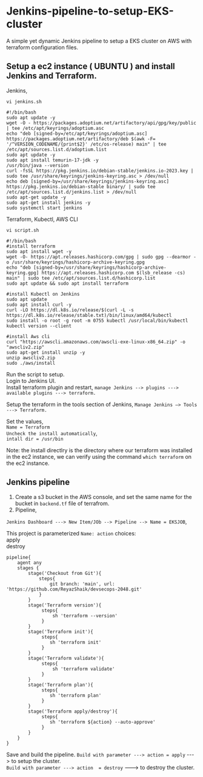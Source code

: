 # Jenkins-pipeline-to-setup-EKS-cluster
A simple yet dynamic Jenkins pipeline to setup a EKS cluster on AWS with terraform configuration files.


## Setup a ec2 instance ( UBUNTU ) and install Jenkins and Terraform.
Jenkins, 
```
vi jenkins.sh
```
```
#!/bin/bash
sudo apt update -y
wget -O - https://packages.adoptium.net/artifactory/api/gpg/key/public | tee /etc/apt/keyrings/adoptium.asc
echo "deb [signed-by=/etc/apt/keyrings/adoptium.asc] https://packages.adoptium.net/artifactory/deb $(awk -F= '/^VERSION_CODENAME/{print$2}' /etc/os-release) main" | tee /etc/apt/sources.list.d/adoptium.list
sudo apt update -y
sudo apt install temurin-17-jdk -y
/usr/bin/java --version
curl -fsSL https://pkg.jenkins.io/debian-stable/jenkins.io-2023.key | sudo tee /usr/share/keyrings/jenkins-keyring.asc > /dev/null
echo deb [signed-by=/usr/share/keyrings/jenkins-keyring.asc] https://pkg.jenkins.io/debian-stable binary/ | sudo tee /etc/apt/sources.list.d/jenkins.list > /dev/null
sudo apt-get update -y
sudo apt-get install jenkins -y
sudo systemctl start jenkins
```

Terraform, Kubectl, AWS CLI
```
vi script.sh
```
```
#!/bin/bash
#install terraform
sudo apt install wget -y
wget -O- https://apt.releases.hashicorp.com/gpg | sudo gpg --dearmor -o /usr/share/keyrings/hashicorp-archive-keyring.gpg
echo "deb [signed-by=/usr/share/keyrings/hashicorp-archive-keyring.gpg] https://apt.releases.hashicorp.com $(lsb_release -cs) main" | sudo tee /etc/apt/sources.list.d/hashicorp.list
sudo apt update && sudo apt install terraform

#install Kubectl on Jenkins
sudo apt update
sudo apt install curl -y
curl -LO https://dl.k8s.io/release/$(curl -L -s https://dl.k8s.io/release/stable.txt)/bin/linux/amd64/kubectl
sudo install -o root -g root -m 0755 kubectl /usr/local/bin/kubectl
kubectl version --client

#install Aws cli
curl "https://awscli.amazonaws.com/awscli-exe-linux-x86_64.zip" -o "awscliv2.zip"
sudo apt-get install unzip -y
unzip awscliv2.zip
sudo ./aws/install
```

Run the script to setup.  
Login to Jenkins UI.  
Install terraform plugin and restart, 
`manage Jenkins --> plugins ---> available plugins ---> terraform.`  

Setup the terraform in the tools section of Jenkins,
`Manage Jenkins –> Tools ---> Terraform.`  

Set the values,   
`Name = Terraform`  
`Uncheck the install automatically`,  
`intall dir = /usr/bin`  

Note: the install directlry is the directory where our terraform was installed in the ec2 instance, we can verify using the command `which terraform` on the ec2 instance.


## Jenkins pipeline

1. Create a s3 bucket in the AWS console, and set the same name for the bucket in `backend.tf` file of terrafrom.
2. Pipeline,

`Jenkins Dashboard ---> New Item/JOb --> Pipeline --> Name = EKSJOB`, 
  
This project is parameterized
`Name: action`
choices:   
 apply  
 destroy  


```
pipeline{
    agent any
    stages {
        stage('Checkout from Git'){
            steps{
                git branch: 'main', url: 'https://github.com/ReyazShaik/devsecops-2048.git'
            }
        }
        stage('Terraform version'){
             steps{
                 sh 'terraform --version'
             }
        }
        stage('Terraform init'){
             steps{
                sh 'terraform init'
             }
        }
        stage('Terraform validate'){
             steps{
                 sh 'terraform validate'
             }
        }
        stage('Terraform plan'){
             steps{
                sh 'terraform plan'
             }
        }
        stage('Terraform apply/destroy'){
             steps{
                sh 'terraform ${action} --auto-approve'
             }
        }
    }
}
```

Save and build the pipeline.
`Build with parameter ---> action = apply`   ---> to setup the cluster.  
`Build with parameter ---> action  = destroy`  ---> to destroy the cluster.
